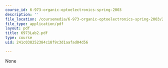 ```yaml
---
course_id: 6-973-organic-optoelectronics-spring-2003
description: ''
file_location: /coursemedia/6-973-organic-optoelectronics-spring-2003/241c038252384c18f9c3d1aafad04d56_6973Lab2.pdf
file_type: application/pdf
layout: pdf
title: 6973Lab2.pdf
type: course
uid: 241c038252384c18f9c3d1aafad04d56

---
```

None